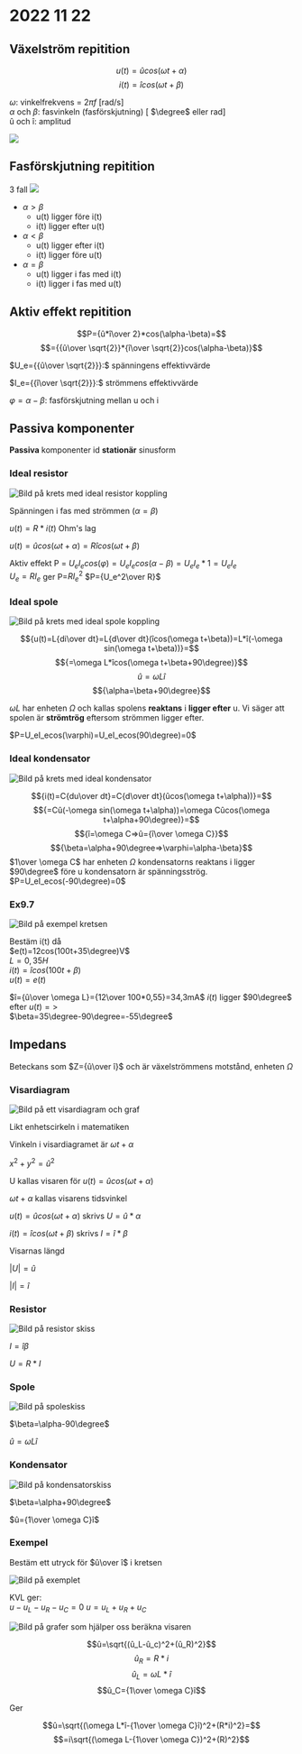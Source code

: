 # 2022 11 22

## Växelström repitition

$$u(t)=ûcos(\omega t+\alpha)$$
$$i(t)=îcos(\omega t+\beta)$$

$\omega$: vinkelfrekvens = $2\pi f$ [rad/s]  
$\alpha$ och $\beta$: fasvinkeln (fasförskjutning) [ $\degree$ eller rad]  
û och î: amplitud

![ ](https://lh3.googleusercontent.com/AR1MLyTYhIiGpDLEjSLkl32D7MmLmVGHj2gDu1RqgsnfrCTs6P67VQ7Kq-L6QnBbtB4xDeAu-4LwK7Gs1qZaPnjTmEXFWzJktjCzTl_dzCpEvnPvS92vBaUF6l_0w1qk9LM75MWSGPw=w2400)

## Fasförskjutning repitition

3 fall
![ ](https://lh3.googleusercontent.com/zdQFlsqbjVEMG-Gjluw7Y6zBFmJ_o0XpDm9lSvGMS-ObbgAsgx-C_SGl9VIStfVCBo41eWcxbMc1sBUDQCdVSjrHZyR-s-nFNPDue4wFV5GyFzp198CDMYHZVBhig0L7mXPhWRPjC0Q=w2400)  

- $\alpha\gt\beta$
  - u(t) ligger före i(t)
  - i(t) ligger efter u(t)
- $\alpha\lt\beta$
  - u(t) ligger efter i(t)
  - i(t) ligger före u(t)
- $\alpha=\beta$
  - u(t) ligger i fas med i(t)
  - i(t) ligger i fas med u(t)

## Aktiv effekt repitition

$$P={û*î\over 2}*cos(\alpha-\beta)=$$
$$={{û\over \sqrt{2}}*{î\over \sqrt{2}}cos(\alpha-\beta)}$$

$U_e={{û\over \sqrt{2}}}:$ spänningens effektivvärde  

$I_e={{î\over \sqrt{2}}}:$ strömmens effektivvärde  

$\varphi=\alpha-\beta:$ fasförskjutning mellan u och i  

## Passiva komponenter

**Passiva** komponenter id **stationär** sinusform

### Ideal resistor

![Bild på krets med ideal resistor koppling](https://lh3.googleusercontent.com/NV1oGrthoydLAlPTGS8bd_QmYJDd6d0ygqPdV5v6v7QUh5KKButd4MPWhf0V76yiEZmFI_SFyhI7HFrpPANLQ27OsTF1Fdfv79jSNvgXGZ4XP7TI4_V3kkRNlM761NOgEvT_lMHJeXo=w2400)  

Spänningen i fas med strömmen ($\alpha=\beta$)  

$u(t)=R*i(t)$ Ohm's lag  

$u(t)=ûcos(\omega t+\alpha)=Rîcos(\omega t+\beta)$

Aktiv effekt P = $U_eI_ecos(\varphi)=U_eI_ecos(\alpha-\beta)=U_eI_e*1=U_eI_e$  
$U_e=RI_e$ ger P=$RI_e^2$
$P={U_e^2\over R}$

### Ideal spole

![Bild på krets med ideal spole koppling](https://lh3.googleusercontent.com/7k8zi-Y6F1byMsAokJ7miJLNXx8W2twqmVbHj_ujH4n4dOXAX3hzJh4R_eBoxKSSfjAcTVcOt3amPda76cM_wMGQJvTVzsDvnTf5QlsVgvINIj8DlvjZ4NtISsIiwHc1R-vLa24QKhg=w2400)  

$${u(t)=L{di\over dt}=L{d\over dt}(îcos(\omega t+\beta))=L*î(-\omega sin(\omega t+\beta))}=$$
$${=\omega L*îcos(\omega t+\beta+90\degree)}$$
$${û=\omega Lî}$$
$${\alpha=\beta+90\degree}$$

${\omega L}$ har enheten $\Omega$ och kallas spolens **reaktans**
i **ligger efter** u. Vi säger att spolen är **strömtrög** eftersom strömmen ligger efter.  

$P=U_eI_ecos(\varphi)=U_eI_ecos(90\degree)=0$

### Ideal kondensator

![Bild på krets med ideal kondensator](https://lh3.googleusercontent.com/8z4mFV59kkIRDB9eTwO3yHZUK1hcBCIS9AI1h6wRq7t02WiukjK3b9MVWhZCVTxQrrEYJEW_tbbc9z2o8q6dp-xc_yjtDRKv0KGaf-DklR3mlFlB4YYzBMlGO3zpI93g2yRSKqnoh1I=w2400)  

$${i(t)=C{du\over dt}=C{d\over dt}(ûcos(\omega t+\alpha))}=$$
$${=Cû(-\omega sin(\omega t+\alpha))=\omega Cûcos(\omega t+\alpha+90\degree)}=$$
$${î=\omega C=>û={î\over \omega C}}$$
$${\beta=\alpha+90\degree=>\varphi=\alpha-\beta}$$
$1\over \omega C$ har enheten $\Omega$ kondensatorns reaktans i ligger $90\degree$ före u kondensatorn är spänningsströg.  
$P=U_eI_ecos(-90\degree)=0$

### Ex9.7

![Bild på exempel kretsen](https://lh3.googleusercontent.com/p11cguCZyFdJ19cga911cZKtTfMZKdUxGfyYf6VTmCCRIDwKW9K2LXY-TeJv7nsQvJ9NGDpkbegK9rpbm_H8oQ4GkS73xChj0MM7MJFB0L1Lfc4Qy--kBe4zPiGf52gSoAbv-OTm4gw=w2400)  

Bestäm i(t) då  
$e(t)=12cos(100t+35\degree)V$  
$L=0,35H$  
$i(t)=îcos(100t+\beta)$  
$u(t)=e(t)$  

$î={û\over \omega L}={12\over 100*0,55}=34,3mA$
$i(t)$ ligger $90\degree$ efter $u(t)=>$  
$\beta=35\degree-90\degree=-55\degree$

## Impedans

Beteckans som $Z={û\over î}$ och är växelströmmens motstånd, enheten $\Omega$

### Visardiagram

![Bild på ett visardiagram och graf](https://lh3.googleusercontent.com/4bb_HVrpLjoYRBaHDIGEdQ9F_rSXtkH8lC-RpP7-khWz3tFNBikF3VMg2RatoZsAR92Y56QW_9im3NGhtN1WxXFkkxTajZ29BQw-3QSS5Z4kO-V1lsrtuMhNpc1kfLcy0v7W8TeBqJs=w2400)  

Likt enhetscirkeln i matematiken  

Vinkeln i visardiagramet är $\omega t+\alpha$  

$x^2+y^2=û^2$  

U kallas visaren för $u(t)=ûcos(\omega t+\alpha)$  

$\omega t+\alpha$ kallas visarens tidsvinkel  

$u(t)=ûcos(\omega t+\alpha)$ skrivs $U={û*\alpha}$  

$i(t)=îcos(\omega t+\beta)$ skrivs $I={î*\beta}$

Visarnas längd  

$|U|=û$  

$|I|=î$  

### Resistor

![Bild på resistor skiss](https://lh3.googleusercontent.com/HNt7LnjoS04_WakesP7q14BoStVV1y7QQQW_2EyUoPoFhkbeblWvCUqXmvPdOnEYP5JE5GKUMrobILQrSkQtQbyL73Co1VnG2_nEnfgAW0xXdBIdrHceaPJCeyFRgnM9anwyuMrkQsY=w2400)

$I=î\beta$  

$U=R*I$  

### Spole

![Bild på spoleskiss](https://lh3.googleusercontent.com/N3RT5qLQKA8zPLnOmrtSPdqQgylrhVoWnJjCLNlJ-Z-GQTUKjFrnr-mLydwVBzmP-nWV67PI4M0A28DNI9sRgG61xV3XyWS4hPq1VT1PGsRlxpzQIfN6P4axlfVxgd7eHPU9QmjFA5I=w2400)

$\beta=\alpha-90\degree$  

$û=\omega Lî$

### Kondensator

![Bild på kondensatorskiss](https://lh3.googleusercontent.com/HdCR7OA_YakiNtOw86CLQ93tydfuBRJ-lV1zf_LlzoAGAKMsya0tMqhjRgus4kjoKbSl8FDBHNUoAiAhK7sCihTPYv8SR2_qrQBaG5j3Kshogq9beI9qbpBNCip0u0WnFgOMRdEexds=w2400)  

$\beta=\alpha+90\degree$

$û={1\over \omega C}î$

### Exempel

Bestäm ett utryck för $û\over î$ i kretsen  

![Bild på exemplet](https://lh3.googleusercontent.com/t5eT8WDqVaHaaWxqhTrX7ciBEeNEeqamBY9xRFFdgqxmRIRnUfB-5kPkKhdtqmaHUpz_fEFLdPVY8a5qZXDyCKKi1wvs8N_rlE14n5FcDyBV9kZQzKOPSLTbLtkFD4SYUtRHH09vb-U=w2400)

KVL ger:  
$u-u_L-u_R-u_C=0$
$u=u_L+u_R+u_C$

![Bild på grafer som hjälper oss beräkna visaren](https://lh3.googleusercontent.com/jQfz9mUbNVr_K4bWsOnDdIe5GaBtZqllA1e1cVwHnFe4oY1Ds2LO1hn1E3Yi6Si67v6_fUB7I0nZWaDHyARuTksojrHoIU3vcpmTYyy6QV8Xy5aaZAbUFA681HMukt-8GmZD1hdn5tg=w2400)

$$û=\sqrt{(û_L-û_c)^2+(û_R)^2}$$
$$û_R=R*i$$
$$û_L=\omega L*î$$
$$û_C={1\over \omega C}î$$

Ger

$$û=\sqrt{(\omega L*î-{1\over \omega C}î)^2+(R*i)^2}=$$
$$=i\sqrt{(\omega L-{1\over \omega C})^2+(R)^2}$$
